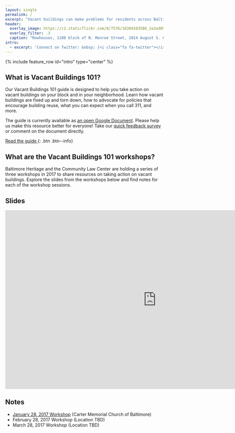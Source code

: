 ```yaml
---
layout: single
permalink: /
excerpt: "Vacant buildings can make problems for residents across Baltimore City. Baltimore Heritage and the Community Law Center created this resource to help Baltimore residents, property owners, and community leaders take action on this issue."
header:
  overlay_image: https://c2.staticflickr.com/8/7576/16304283586_2a2ed895de_h.jpg
  overlay_filter: .3
  caption: "Rowhouses, 1100 block of N. Monroe Street, 2014 August 5. Courtesy [Baltimore Heritage](https://www.flickr.com/photos/baltimoreheritage/16304283586/in/album-72157675883091384/) ([CC 0](https://creativecommons.org/publicdomain/zero/1.0/))."
intro:
  - excerpt: 'Connect on Twitter: &nbsp; [<i class="fa fa-twitter"></i> #vacants101](https://twitter.com/hashtag/vacants101){: .btn .btn--twitter}'
---
```


{% include feature_row id="intro" type="center" %}

## What is Vacant Buildings 101?

Our Vacant Buildings 101 guide is designed to help you take action on vacant buildings on your block and in your neighborhood. Learn how vacant buildings are fixed up and torn down, how to advocate for policies that encourage building reuse, what you can expect when you call 311, and more.

The guide is currently available as [an open Google Document](https://docs.google.com/document/d/1OveSvPTXjlmqLWy-pccWN3GFiBuywvzNXRsjxDBbbVs/edit?usp=sharing). Please help us make this resource better for everyone! Take our [quick feedback survey](https://docs.google.com/a/baltimoreheritage.org/forms/d/e/1FAIpQLSdgu2I2SeB_7W2K_kXA19NFpKHsKpTTE4xVFOPxsHJSwnNp5w/viewform) or comment on the document directly.

[Read the guide <i class="fa fa-external-link"></i>](https://docs.google.com/document/d/1OveSvPTXjlmqLWy-pccWN3GFiBuywvzNXRsjxDBbbVs/edit?usp=sharing){: .btn .btn--info}

## What are the Vacant Buildings 101 workshops?

Baltimore Heritage and the Community Law Center are holding a series of three workshops in 2017 to share resources on taking action on vacant buildings. Explore the slides from the workshops below and find notes for each of the workshop sessions.

## Slides

<iframe src="https://docs.google.com/presentation/d/1TdTT_f0-Gd1LevpOrkzwTNaPsoAcC48HLXwU3LxRk6g/embed?start=false&loop=false&delayms=3000" frameborder="0" width="960" height="569" allowfullscreen="true" mozallowfullscreen="true" webkitallowfullscreen="true"></iframe>

## Notes

- [January 28, 2017 Workshop](https://docs.google.com/document/d/1s4fe3wkd2OFcCEkjxawXpYSiOCYav4LKwDLTXNRVUeo/edit?usp=sharing) (Carter Memorial Church of Baltimore)
- February 28, 2017 Workshop (Location TBD)
- March 28, 2017 Workshop (Location TBD)
